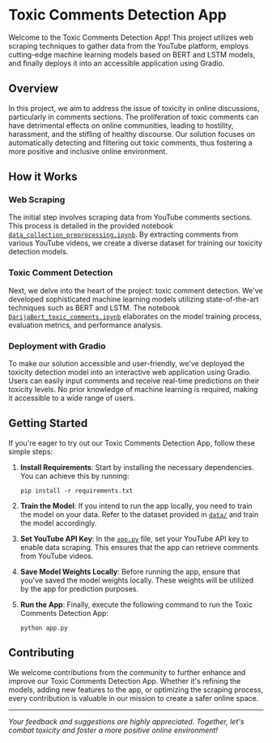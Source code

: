 # Toxic Comments Detection App


Welcome to the Toxic Comments Detection App! This project utilizes web scraping techniques to gather data from the YouTube platform, employs cutting-edge machine learning models based on BERT and LSTM models, and finally deploys it into an accessible application using Gradio.

## Overview

In this project, we aim to address the issue of toxicity in online discussions, particularly in comments sections. The proliferation of toxic comments can have detrimental effects on online communities, leading to hostility, harassment, and the stifling of healthy discourse. Our solution focuses on automatically detecting and filtering out toxic comments, thus fostering a more positive and inclusive online environment.

## How it Works

### Web Scraping

The initial step involves scraping data from YouTube comments sections. This process is detailed in the provided notebook [`data_collection_preprocessing.ipynb`](https://github.com/adiren7/Toxic_Comments_Detector_App/blob/main/data_collection_preprocessing.ipynb). By extracting comments from various YouTube videos, we create a diverse dataset for training our toxicity detection models.

### Toxic Comment Detection

Next, we delve into the heart of the project: toxic comment detection. We've developed sophisticated machine learning models utilizing state-of-the-art techniques such as BERT and LSTM. The notebook [`DarijaBert_toxic_comments.ipynb`](https://github.com/adiren7/Toxic_Comments_Detector_App/blob/main/DarijaBert_toxic_comments.ipynb) elaborates on the model training process, evaluation metrics, and performance analysis.

### Deployment with Gradio

To make our solution accessible and user-friendly, we've deployed the toxicity detection model into an interactive web application using Gradio. Users can easily input comments and receive real-time predictions on their toxicity levels. No prior knowledge of machine learning is required, making it accessible to a wide range of users.

## Getting Started

If you're eager to try out our Toxic Comments Detection App, follow these simple steps:

1. **Install Requirements**: Start by installing the necessary dependencies. You can achieve this by running:
    ```
    pip install -r requirements.txt
    ```

2. **Train the Model**: If you intend to run the app locally, you need to train the model on your data. Refer to the dataset provided in [`data/`](https://github.com/adiren7/Toxic_Comments_Detector_App/tree/main/data) and train the model accordingly.

3. **Set YouTube API Key**: In the [`app.py`](https://github.com/adiren7/Toxic_Comments_Detector_App/blob/main/app.py) file, set your YouTube API key to enable data scraping. This ensures that the app can retrieve comments from YouTube videos.

4. **Save Model Weights Locally**: Before running the app, ensure that you've saved the model weights locally. These weights will be utilized by the app for prediction purposes.

5. **Run the App**: Finally, execute the following command to run the Toxic Comments Detection App:
    ```
    python app.py
    ```

## Contributing

We welcome contributions from the community to further enhance and improve our Toxic Comments Detection App. Whether it's refining the models, adding new features to the app, or optimizing the scraping process, every contribution is valuable in our mission to create a safer online space.

---

*Your feedback and suggestions are highly appreciated. Together, let's combat toxicity and foster a more positive online environment!*
